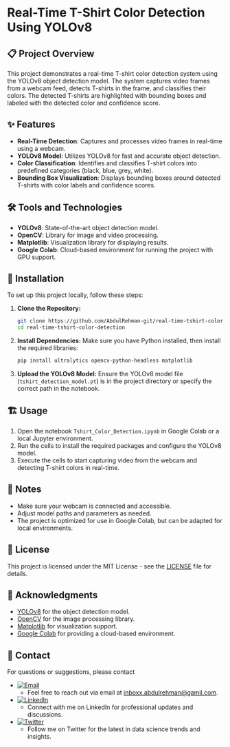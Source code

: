 # Real-Time T-Shirt Color Detection Using YOLOv8

## 📋 Project Overview

This project demonstrates a real-time T-shirt color detection system using the YOLOv8 object detection model. The system captures video frames from a webcam feed, detects T-shirts in the frame, and classifies their colors. The detected T-shirts are highlighted with bounding boxes and labeled with the detected color and confidence score.

## ✨ Features

- **Real-Time Detection**: Captures and processes video frames in real-time using a webcam.
- **YOLOv8 Model**: Utilizes YOLOv8 for fast and accurate object detection.
- **Color Classification**: Identifies and classifies T-shirt colors into predefined categories (black, blue, grey, white).
- **Bounding Box Visualization**: Displays bounding boxes around detected T-shirts with color labels and confidence scores.

## 🛠️ Tools and Technologies

- **YOLOv8**: State-of-the-art object detection model.
- **OpenCV**: Library for image and video processing.
- **Matplotlib**: Visualization library for displaying results.
- **Google Colab**: Cloud-based environment for running the project with GPU support.

## 🚀 Installation

To set up this project locally, follow these steps:

1. **Clone the Repository:**
    ```bash
    git clone https://github.com/AbdulRehman-git/real-time-tshirt-color-detection.git
    cd real-time-tshirt-color-detection
    ```

2. **Install Dependencies:**
    Make sure you have Python installed, then install the required libraries:
    ```bash
    pip install ultralytics opencv-python-headless matplotlib
    ```

3. **Upload the YOLOv8 Model:**
    Ensure the YOLOv8 model file (`tshirt_detection_model.pt`) is in the project directory or specify the correct path in the notebook.

## 🏗️ Usage

1. Open the notebook `Tshirt_Color_Detection.ipynb` in Google Colab or a local Jupyter environment.
2. Run the cells to install the required packages and configure the YOLOv8 model.
3. Execute the cells to start capturing video from the webcam and detecting T-shirt colors in real-time.

## 📝 Notes

- Make sure your webcam is connected and accessible.
- Adjust model paths and parameters as needed.
- The project is optimized for use in Google Colab, but can be adapted for local environments.

## 📜 License

This project is licensed under the MIT License - see the [LICENSE](LICENSE) file for details.

## 🙏 Acknowledgments

- [YOLOv8](https://github.com/ultralytics/yolov8) for the object detection model.
- [OpenCV](https://opencv.org/) for the image processing library.
- [Matplotlib](https://matplotlib.org/) for visualization support.
- [Google Colab](https://colab.research.google.com/) for providing a cloud-based environment.

## 📧 Contact

For questions or suggestions, please contact 
- [![Email](https://img.shields.io/badge/Gmail-Contact-red)](mailto:inboxx.abdulrehman@gamil.com)
  - Feel free to reach out via email at inboxx.abdulrehman@gamil.com.
- [![LinkedIn](https://img.shields.io/badge/LinkedIn-Connect-blue)](http://www.linkedin.com/in/abdul-rehman-052292271)
  - Connect with me on LinkedIn for professional updates and discussions.
- [![Twitter](https://img.shields.io/badge/Twitter-Follow-blue)](https://twitter.com/AbdulRehman_twt)
  - Follow me on Twitter for the latest in data science trends and insights.

